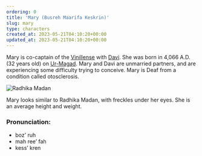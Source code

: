 ```yaml
---
ordering: 0
title: 'Mary (Busreh Maarifa Keskrin)'
slug: mary
type: characters
created_at: 2023-05-21T04:10:20+00:00
updated_at: 2023-05-21T04:10:20+00:00
---
```

Mary is co-captain of the [Vinillense](/category/spaceships/vinillense) with [Davi](/category/characters/davi). She was born in 4,066 A.D. (32 years old) on [Ur-Magad](/category/planets-cities/ur-magad). Mary and Davi are unmarried partners, and are experiencing some difficulty trying to conceive. Mary is Deaf from a condition called otosclerosis.

![Radhika Madan](/assets/entries/radhika-madan.jpg)

Mary looks similar to Radhika Madan, with freckles under her eyes. She is an average height and weight.

### Pronunciation:
- boz’ ruh
- mah ree’ fah
- kess’ kren
